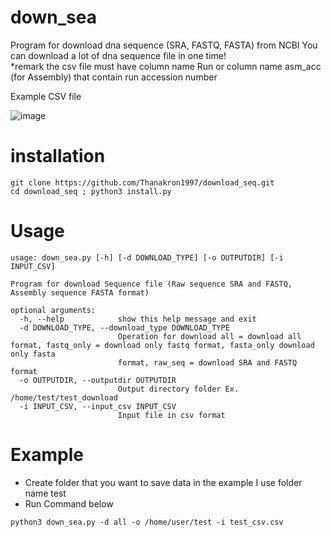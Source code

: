 down_sea
==============

Program for download dna sequence (SRA, FASTQ, FASTA) from NCBI
You can download a lot of dna sequence file in one time! \
*remark the csv file must have column name Run or column name asm_acc (for Assembly) that contain run accession number 

Example CSV file

![image](https://user-images.githubusercontent.com/100277150/214243752-42ed0fd8-e24f-470b-9639-77fdaef7098b.png)



# installation
```
git clone https://github.com/Thanakron1997/download_seq.git
cd download_seq ; python3 install.py
```

# Usage 
```
usage: down_sea.py [-h] [-d DOWNLOAD_TYPE] [-o OUTPUTDIR] [-i INPUT_CSV]

Program for download Sequence file (Raw sequence SRA and FASTQ, Assembly sequence FASTA format)

optional arguments:
  -h, --help            show this help message and exit
  -d DOWNLOAD_TYPE, --download_type DOWNLOAD_TYPE
                        Operation for download all = download all format, fastq_only = download only fastq format, fasta_only download only fasta
                        format, raw_seq = download SRA and FASTQ format
  -o OUTPUTDIR, --outputdir OUTPUTDIR
                        Output directory folder Ex. /home/test/test_download
  -i INPUT_CSV, --input_csv INPUT_CSV
                        Input file in csv format
```

# Example 
- Create folder that you want to save data in the example I use folder name test
- Run Command below
```
python3 down_sea.py -d all -o /home/user/test -i test_csv.csv
```
